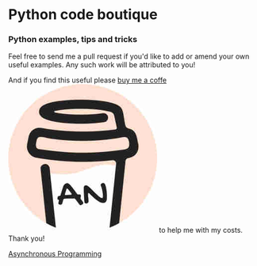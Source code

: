 # Python code boutique
### Python examples, tips and tricks
Feel free to send me a pull request if you'd like to add or amend your own useful examples. Any such work will be attributed to you!

And if you find this useful please [buy me a coffe](https://www.buymeacoffee.com/andykmiles) ![alt text](_images/bmac.jpeg) to help me with my costs. Thank you!

[Asynchronous Programming](async/README.md)
